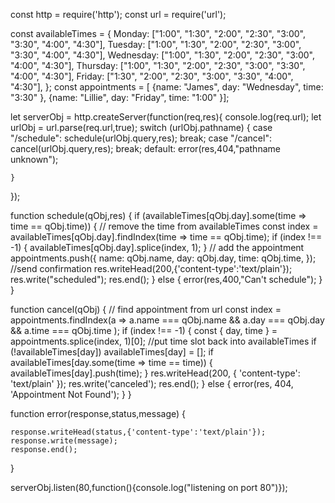const http = require('http');
const url = require('url');

const availableTimes = {
    Monday: ["1:00", "1:30", "2:00", "2:30", "3:00", "3:30", "4:00", "4:30"],
    Tuesday: ["1:00", "1:30", "2:00", "2:30", "3:00", "3:30", "4:00", "4:30"],
    Wednesday: ["1:00", "1:30", "2:00", "2:30", "3:00", "4:00", "4:30"],
    Thursday: ["1:00", "1:30", "2:00", "2:30", "3:00", "3:30", "4:00", "4:30"],
    Friday: ["1:30", "2:00", "2:30", "3:00", "3:30", "4:00", "4:30"],
};
const appointments = [
    {name: "James", day: "Wednesday", time: "3:30" },
    {name: "Lillie", day: "Friday", time: "1:00" }];

let serverObj =  http.createServer(function(req,res){
	console.log(req.url);
	let urlObj = url.parse(req.url,true);
	switch (urlObj.pathname) {
		case "/schedule":
			schedule(urlObj.query,res);
			break;
		case "/cancel":
			cancel(urlObj.query,res);
			break;
		default:
			error(res,404,"pathname unknown");

	}
});

function schedule(qObj,res) {
	if (availableTimes[qObj.day].some(time => time == qObj.time))
	{
		// remove the time from availableTimes
		const index = availableTimes[qObj.day].findIndex(time => time == qObj.time);
		if (index !== -1) {
			availableTimes[qObj.day].splice(index, 1);
		}
		// add the appointment
		appointments.push({
			name: qObj.name,
			day: qObj.day,
			time: qObj.time,
		});
		//send confirmation
		res.writeHead(200,{'content-type':'text/plain'});
		res.write("scheduled");
		res.end();
	}
	else
	{
		error(res,400,"Can't schedule");
	}
}

function cancel(qObj)
{
	// find appointment from url
	const index = appointments.findIndex(a =>
		a.name === qObj.name &&
		a.day === qObj.day &&
		a.time === qObj.time );
	if (index !== -1) {
		const { day, time } = appointments.splice(index, 1)[0];
	//put time slot back into availableTimes
		if (!availableTimes[day]) availableTimes[day] = [];
		if availableTimes[day.some(time => time == time)) {
			availableTimes[day].push(time);
		}
		res.writeHead(200, { 'content-type': 'text/plain' });
		res.write('canceled');
		res.end();
	}
	else {
		error(res, 404, 'Appointment Not Found');
	}
}

function error(response,status,message) {

	response.writeHead(status,{'content-type':'text/plain'});
	response.write(message);
	response.end();
}

serverObj.listen(80,function(){console.log("listening on port 80")});
